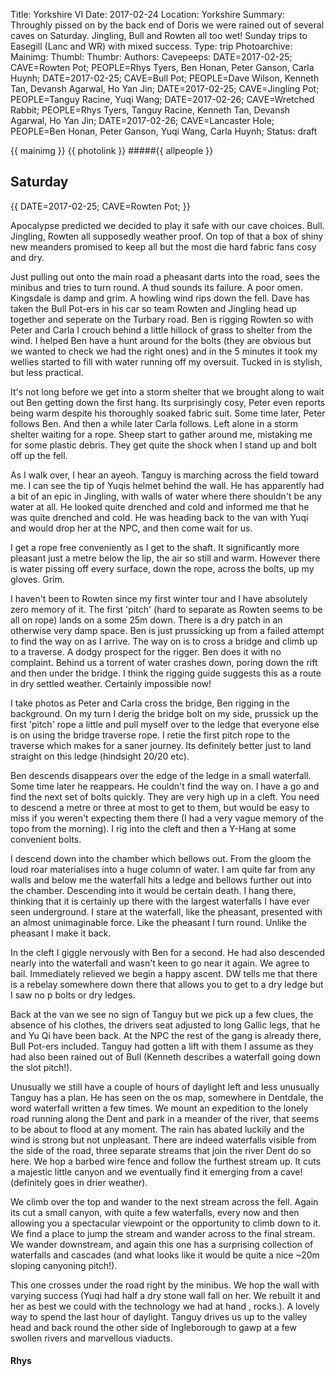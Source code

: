 Title: Yorkshire VI
Date: 2017-02-24
Location: Yorkshire
Summary: Throughly pissed on by the back end of Doris we were rained out of several caves on Saturday. Jingling, Bull and Rowten all too wet! Sunday trips to Easegill (Lanc and WR) with mixed success.
Type: trip
Photoarchive:
Mainimg:
Thumbl: 
Thumbr: 
Authors:
Cavepeeps: DATE=2017-02-25; CAVE=Rowten Pot; PEOPLE=Rhys Tyers, Ben Honan, Peter Ganson, Carla Huynh;
           DATE=2017-02-25; CAVE=Bull Pot; PEOPLE=Dave Wilson, Kenneth Tan, Devansh Agarwal, Ho Yan Jin;
           DATE=2017-02-25; CAVE=Jingling Pot; PEOPLE=Tanguy Racine, Yuqi Wang;
           DATE=2017-02-26; CAVE=Wretched Rabbit; PEOPLE=Rhys Tyers, Tanguy Racine, Kenneth Tan, Devansh Agarwal, Ho Yan Jin;
           DATE=2017-02-26; CAVE=Lancaster Hole; PEOPLE=Ben Honan, Peter Ganson, Yuqi Wang, Carla Huynh;
Status: draft

{{ mainimg }}
{{ photolink }}
#####{{ allpeople }}

## Saturday

{{ DATE=2017-02-25; CAVE=Rowten Pot; }}

Apocalypse predicted we decided to play it safe with our cave choices. Bull. Jingling, Rowten all supposedly weather proof. On top of that a box of shiny new meanders promised to keep all but the most die hard fabric fans cosy and dry. 

Just pulling out onto the main road a pheasant darts into the road, sees the minibus and tries to turn round. A thud sounds its failure. A poor omen. Kingsdale is damp and grim. A howling wind rips down the fell. Dave has taken the Bull Pot-ers in his car so team Rowten and Jingling head up together and seperate on the Turbary road. Ben is rigging Rowten so with Peter and Carla I crouch behind a little hillock of grass to shelter from the wind. I helped Ben have a hunt around for the bolts (they are obvious but we wanted to check we had the right ones) and in the 5 minutes it took my wellies started to fill with water running off my oversuit. Tucked in is stylish, but less practical.

It's not long before we get into a storm shelter that we brought along to wait out Ben getting down the first hang. Its surprisingly cosy, Peter even reports being warm despite his thoroughly soaked fabric suit. Some time later, Peter follows Ben. And then a while later Carla follows. Left alone in a storm shelter waiting for a rope. Sheep start to gather around me, mistaking me for some plastic debris. They get quite the shock when I stand up and bolt off up the fell.

As I walk over, I hear an ayeoh. Tanguy is marching across the field toward me. I can see the tip of Yuqis helmet behind the wall. He has apparently had a bit of an epic in Jingling, with walls of water where there shouldn't be any water at all. He looked quite drenched and cold and informed me that he was quite drenched and cold. He was heading back to the van with Yuqi and would drop her at the NPC, and then come wait for us. 

I get a rope free conveniently as I get to the shaft. It significantly more pleasant just a metre below the lip, the air so still and warm. However there is water pissing off every surface, down the rope, across the bolts, up my gloves. Grim.

I haven't been to Rowten since my first winter tour and I have absolutely zero memory of it. The first 'pitch' (hard to separate as Rowten seems to be all on rope) lands on a some 25m down. There is a dry patch in an otherwise very damp space. Ben is just prussicking up from a failed attempt to find the way on as I arrive. The way on is to cross a bridge and climb up to a traverse. A dodgy prospect for the rigger. Ben does it with no complaint. Behind us a torrent of water crashes down, poring down the rift and then under the bridge. I think the rigging guide suggests this as a route in dry settled weather. Certainly impossible now!

I take photos as Peter and Carla cross the bridge, Ben rigging in the background. On my turn I derig the bridge bolt on my side, prussick up the first 'pitch' rope a little and pull myself over to the ledge that everyone else is on using the bridge traverse rope. I retie the first pitch rope to the traverse which makes for a saner journey. Its definitely better just to land straight on this ledge (hindsight 20/20 etc).

Ben descends disappears over the edge of the ledge in a small waterfall. Some time later he reappears. He couldn't find the way on. I have a go and find the next set of bolts quickly. They are very high up in a cleft. You need to descend a metre or three at most to get to them, but would be easy to miss if you weren't expecting them there (I had a very vague memory of the topo from the morning). I rig into the cleft and then a Y-Hang at some convenient bolts. 

I descend down into the chamber which bellows out. From the gloom the loud roar materialises into a huge column of water. I am quite far from any walls and below me the waterfall hits a ledge and bellows further out into the chamber. Descending into it would be certain death. I hang there, thinking that it is certainly up there with the largest waterfalls I have ever seen underground. I stare at the waterfall, like the pheasant, presented with an almost unimaginable force. Like the pheasant I turn round. Unlike the pheasant I make it back. 

In the cleft I giggle nervously with Ben for a second. He had also descended nearly into the waterfall and wasn't keen to go near it again. We agree to bail. Immediately relieved we begin a happy ascent. DW tells me that there is a rebelay somewhere down there that allows you to get to a dry ledge but I saw no p bolts or dry ledges.

Back at the van we see no sign of Tanguy but we pick up a few clues, the absence of his clothes, the drivers seat adjusted to long Gallic legs, that he and Yu Qi have been back. At the NPC the rest of the gang is already there, Bull Pot-ers included. Tanguy had gotten a lift with them I assume as they had also been rained out of Bull (Kenneth describes a waterfall going down the slot pitch!).

Unusually we still have a couple of hours of daylight left and less unusually Tanguy has a plan. He has seen on the os map, somewhere in Dentdale, the word waterfall written a few times. We mount an expedition to the lonely road running along the Dent and park in a meander of the river, that seems to be about to flood at any moment. The rain has abated luckily and the wind is strong but not unpleasant. There are indeed waterfalls visible from the side of the road, three separate streams that join the river Dent do so here. We hop a barbed wire fence and follow the furthest stream up. It cuts a majestic little canyon and we eventually find it emerging from a cave! (definitely goes in drier weather). 

We climb over the top and wander to the next stream across the fell. Again its cut a small canyon, with quite a few waterfalls, every now and then allowing you a spectacular viewpoint or the opportunity to climb down to it. We find a place to jump the stream and wander across to the final stream. We wander downstream, and again this one has a surprising collection of waterfalls and cascades (and what looks like it would be quite a nice ~20m sloping canyoning pitch!).

This one crosses under the road right by the minibus. We hop the wall with varying success (Yuqi had half a dry stone wall fall on her. We rebuilt it and her as best we could with the technology we had at hand , rocks.). A lovely way to spend the last hour of daylight. Tanguy drives us up to the valley head and back round the other side of Ingleborough to gawp at a few swollen rivers and marvellous viaducts.

#### Rhys
